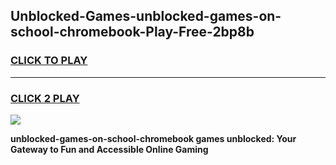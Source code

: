 
## Unblocked-Games-unblocked-games-on-school-chromebook-Play-Free-2bp8b
<h3>
<a href="https://premium76.site?title=unblocked-games-on-school-chromebook&ref=20A">CLICK TO PLAY</a></h3>
<hr>

<h3>
<a href="https://premium76.site?title=unblocked-games-on-school-chromebook&ref=20A">CLICK 2 PLAY</a>
  
</h3>

<a href="https://premium76.site?title=unblocked-games-on-school-chromebook&ref=20A"><img src="https://clearcache.store/games.png"></a>


**unblocked-games-on-school-chromebook games unblocked: Your Gateway to Fun and Accessible Online Gaming**

